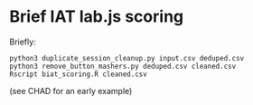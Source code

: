# Brief IAT lab.js scoring

Briefly:

    python3 duplicate_session_cleanup.py input.csv deduped.csv
    python3 remove_button_mashers.py deduped.csv cleaned.csv
    Rscript biat_scoring.R cleaned.csv


(see CHAD for an early example)
